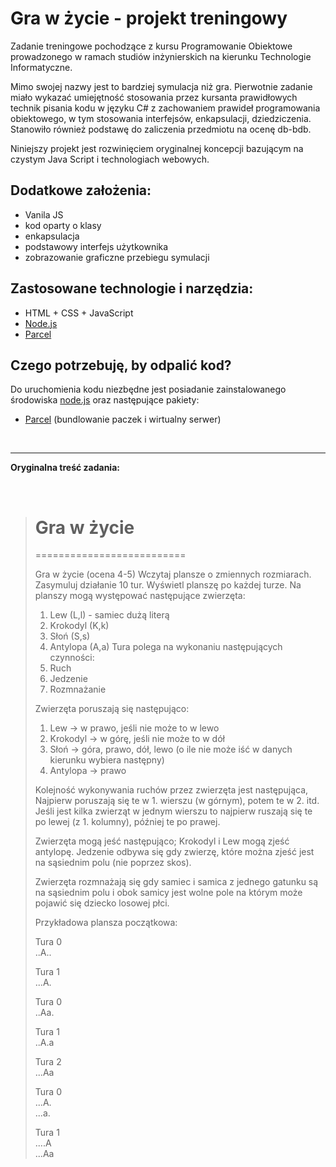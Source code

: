 # Gra w życie - projekt treningowy

Zadanie treningowe pochodzące z kursu Programowanie Obiektowe prowadzonego w ramach studiów inżynierskich na kierunku Technologie Informatyczne.

Mimo swojej nazwy jest to bardziej symulacja niż gra. Pierwotnie zadanie miało wykazać umiejętność stosowania przez kursanta prawidłowych technik pisania kodu w języku C# z zachowaniem prawideł programowania obiektowego, w tym stosowania interfejsów, enkapsulacji, dziedziczenia. Stanowiło również podstawę do zaliczenia przedmiotu na ocenę db-bdb.

Niniejszy projekt jest rozwinięciem oryginalnej koncepcji bazującym na czystym Java Script i technologiach webowych.

## Dodatkowe założenia:

- Vanila JS
- kod oparty o klasy
- enkapsulacja
- podstawowy interfejs użytkownika
- zobrazowanie graficzne przebiegu symulacji

## Zastosowane technologie i narzędzia:

- HTML + CSS + JavaScript
- [Node.js](<https://nodejs.org/>)
- [Parcel](<https://parceljs.org/>)

## Czego potrzebuję, by odpalić kod?

Do uruchomienia kodu niezbędne jest posiadanie zainstalowanego środowiska [node.js](https://nodejs.org/en/) oraz następujące pakiety:

- [Parcel](<https://parceljs.org/>) (bundlowanie paczek i wirtualny serwer)

<br>

-----------------------------  

**Oryginalna treść zadania:**  

<br>

> # Gra w życie
> 
> ==========================
> 
> 
> Gra w życie (ocena 4-5)
> Wczytaj plansze o zmiennych rozmiarach. Zasymuluj działanie 10 tur. Wyświetl
> planszę po każdej turze. Na planszy mogą występować następujące zwierzęta:
> 1. Lew (L,l) - samiec dużą literą
> 2. Krokodyl (K,k)
> 3. Słoń (S,s)
> 4. Antylopa (A,a)
> Tura polega na wykonaniu następujących czynności:
> 1. Ruch
> 2. Jedzenie 
> 3. Rozmnażanie
> 
> Zwierzęta poruszają się następująco:
> 1. Lew -> w prawo, jeśli nie może to w lewo
> 2. Krokodyl -> w górę, jeśli nie może to w dół
> 3. Słoń -> góra, prawo, dół, lewo (o ile nie może iść w danych kierunku wybiera następny)
> 4. Antylopa -> prawo
> 
> Kolejność wykonywania ruchów przez zwierzęta jest następująca, Najpierw poruszają się te w 1. wierszu (w górnym), potem te w 2. itd. 
> Jeśli jest kilka zwierząt w jednym wierszu to najpierw ruszają się te po lewej (z 1. kolumny), później te po prawej.
> 
> Zwierzęta mogą jeść następująco;
> Krokodyl i Lew mogą zjeść antylopę. Jedzenie odbywa się gdy zwierzę, które można
> zjeść jest na sąsiednim polu (nie poprzez skos).
> 
> Zwierzęta rozmnażają się gdy samiec i samica z jednego gatunku są na sąsiednim polu
> i obok samicy jest wolne pole na którym może pojawić się dziecko losowej płci.
> 
> Przykładowa plansza początkowa:
> 
> Tura 0  
> ..A..
> 
> Tura 1  
> ...A.
> 
> Tura 0  
> ..Aa.
>  
> Tura 1  
> ..A.a
> 
> Tura 2  
> ...Aa
> 
> Tura 0  
> ...A.  
> ...a.
> 
> Tura 1  
> ....A  
> ...Aa